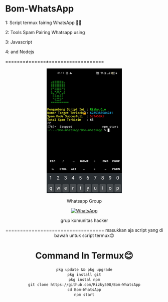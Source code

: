 # Bom-WhatsApp
1: Script termux fairing WhatsApp 🎯💯

2: Tools Spam Pairing Whatsapp using

3: Javascript

4: and Nodejs

=======≠======≠===================
<div align="center">
  <p>
    <img src="123.jpg" width="240">
    </p>
  
Whatsapp Group

[![WhatsApp](https://img.shields.io/badge/WhatsApp-25D366?style=for-the-badge&logo=whatsapp&logoColor=white)](https://chat.whatsapp.com/CZcMAG9LrF9KEPyKfGsmQO)

grup komunitas hacker

==================================
masukkan aja script yang di bawah untuk script termux😊

# Command In Termux😊
```
pkg update && pkg upgrade
pkg install git
pkg instal npm
git clone https://github.com/Rizky598/Bom-WhatsApp
cd Bom-WhatsApp
npm start

```